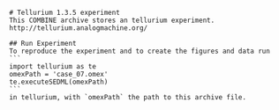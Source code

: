 
        # Tellurium 1.3.5 experiment
        This COMBINE archive stores an tellurium experiment.
        http://tellurium.analogmachine.org/

        ## Run Experiment
        To reproduce the experiment and to create the figures and data run
        ```
        import tellurium as te
        omexPath = 'case_07.omex'
        te.executeSEDML(omexPath)
        ```
        in tellurium, with `omexPath` the path to this archive file.
        